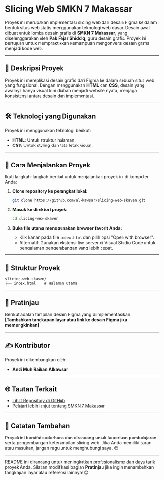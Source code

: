 # Slicing Web SMKN 7 Makassar

Proyek ini merupakan implementasi slicing web dari desain Figma ke dalam bentuk situs web statis menggunakan teknologi web dasar. Desain awal dibuat untuk lomba desain grafis di **SMKN 7 Makassar**, yang diselenggarakan oleh **Pak Fajar Shiddiq**, guru desain grafis. Proyek ini bertujuan untuk mempraktikkan kemampuan mengonversi desain grafis menjadi kode web.

---

## 🎯 Deskripsi Proyek

Proyek ini mereplikasi desain grafis dari Figma ke dalam sebuah situs web yang fungsional. Dengan menggunakan **HTML** dan **CSS**, desain yang awalnya hanya visual kini diubah menjadi website nyata, menjaga konsistensi antara desain dan implementasi.

---

## 🛠️ Teknologi yang Digunakan

Proyek ini menggunakan teknologi berikut:
- **HTML**: Untuk struktur halaman.
- **CSS**: Untuk styling dan tata letak visual.

---

## 🚀 Cara Menjalankan Proyek

Ikuti langkah-langkah berikut untuk menjalankan proyek ini di komputer Anda:

1. **Clone repository ke perangkat lokal:**
   ```bash
   git clone https://github.com/al-kawsar/slicing-web-skaven.git
   ```

2. **Masuk ke direktori proyek:**
   ```bash
   cd slicing-web-skaven
   ```

3. **Buka file utama menggunakan browser favorit Anda:**
   - Klik kanan pada file `index.html` dan pilih opsi "Open with browser".
   - Alternatif: Gunakan ekstensi live server di Visual Studio Code untuk pengalaman pengembangan yang lebih cepat.

---

## 📂 Struktur Proyek

```
slicing-web-skaven/
├── index.html    # Halaman utama
```

---

## 📸 Pratinjau

Berikut adalah tampilan desain Figma yang diimplementasikan:  
**[Tambahkan tangkapan layar atau link ke desain Figma jika memungkinkan]**

---

## ✍️ Kontributor

Proyek ini dikembangkan oleh:
- **Andi Muh Raihan Alkawsar**

---

## 🌐 Tautan Terkait

- [Lihat Repository di GitHub](https://github.com/al-kawsar/slicing-web-skaven)  
- [Pelajari lebih lanjut tentang SMKN 7 Makassar](https://smkn7makassar.sch.id)  

---

## 📌 Catatan Tambahan

Proyek ini bersifat sederhana dan dirancang untuk keperluan pembelajaran serta pengembangan keterampilan slicing web. Jika Anda memiliki saran atau masukan, jangan ragu untuk menghubungi saya. 😊

--- 

README ini dirancang untuk meningkatkan profesionalisme dan daya tarik proyek Anda. Silakan modifikasi bagian **Pratinjau** jika ingin menambahkan tangkapan layar atau referensi lainnya! 😊
